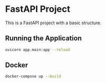 # FastAPI Project

This is a FastAPI project with a basic structure.

## Running the Application

```bash
uvicorn app.main:app --reload
```

## Docker

```bash
docker-compose up --build
```
